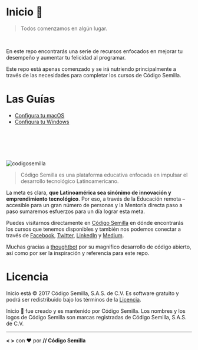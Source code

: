 # Inicio 🏁

> Todos comenzamos en algún lugar.

<br>

En este repo encontrarás una serie de recursos enfocados en mejorar tu desempeño y aumentar tu felicidad al programar.

Este repo está apenas comenzado y se irá nutriendo principalmente a través de las necesidades para completar los cursos de Código Semilla.

# Las Guías
- [Configura tu macOS][macos]
- [Configura tu Windows][windows]

<br><br><br><br>

![codigosemilla](https://s3-us-west-2.amazonaws.com/codigosemilla-bank/codigosemilla_gray_text_376.png)

> Código Semilla es una plataforma educativa enfocada en impulsar el desarrollo tecnológico Latinoamericano.

La meta es clara, **que Latinoamérica sea sinónimo de innovación y emprendimiento tecnológico**. Por eso, a través de la Educación remota – accesible para un gran número de personas y la Mentoría directa paso a paso sumaremos esfuerzos para un día lograr esta meta.

Puedes visitarnos directamente en [Código Semilla][codigo_semilla] en dónde encontrarás los cursos que tenemos disponibles y también nos podemos conectar a través de [Facebook][facebook], [Twitter][twitter], [LinkedIn][linkedin] y [Medium][medium].

Muchas gracias a [thoughtbot][thoughtbot] por su magnifico desarrollo de código abierto, así como por ser la inspiración y referencia para este repo.

# Licencia

Inicio está © 2017 Código Semilla, S.A.S. de C.V. Es software gratuito y podrá ser redistribuido bajo los términos de la [Licencia][licence].

Inicio 🏁 fue creado y es mantenido por Código Semilla. Los nombres y los logos de Código Semilla son marcas registradas de Código Semilla, S.A.S. de C.V.

---
**< >** con ❤︎ por **// Código Semilla**

[codigo_semilla]: https://codigosemilla.com
[facebook]: https://facebook.com/codigosemillapro
[licence]: LICENCE
[linkedIn]: https://www.linkedin.com/company/15229670/
[macos]: setup-macos.md
[medium]: https://medium.com/@codigosemilla
[thoughtbot]: https://github.com/thoughtbot
[twitter]: https://twitter.com/codigosemilla
[windows]: setup-windows.md
